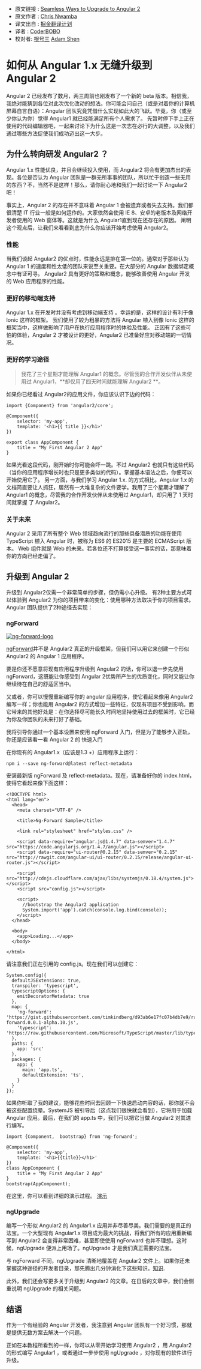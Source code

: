 * 原文链接 : [Seamless Ways to Upgrade to Angular 2](https://scotch.io/tutorials/seamless-ways-to-upgrade-angular-1-x-to-angular-2)
* 原文作者 : [Chris Nwamba](https://scotch.io/author/chris92)
* 译文出自 : [掘金翻译计划](https://github.com/xitu/gold-miner)
* 译者 : [CoderBOBO](https://github.com/CoderBOBO)
* 校对者: [根号三](https://github.com/sqrthree) [Adam Shen](https://github.com/shenxn)

# 如何从 Angular 1.x 无缝升级到 Angular 2

Angular 2 已经发布了数月，两三周前也刚发布了一个新的 beta 版本。相信我，我绝对能猜到各位对此次优化改动的想法。你可能会问自己（或是对着你的计算机屏幕自言自语）：Angular 团队究竟凭借什么实现如此大的飞跃。毕竟，你（或至少你认为你）觉得 Angular1 就已经能满足所有个人需求了。
先暂时停下手上正在使用的代码编辑器吧，一起来讨论下为什么这是一次志在必行的大调整，以及我们通过哪些方法促使我们成功迈出这一大步。

## 为什么转向研发 Angular2 ？

Angular 1.x 性能优良，并且会继续投入使用，而 Angular2 将会有更加杰出的表现。各位是否认为 Angular 团队是一群无所事事的团队，所以忙于创造一些无用的东西？不，当然不是这样！那么，请你耐心地和我们一起讨论一下 Angular2 吧！

事实上，Angular 2 的存在并不意味着 Angular 1 会被遗弃或者失去支持。我们都很清楚 IT 行业一般是如何运作的。大家依然会使用 IE 8、安卓的老版本及网络开发者使用的 Web 窗体等。这就是为什么 Angular1直到现在还存在的原因。
阐明这个观点后，让我们来看看到底为什么你应该开始考虑使用 Angular2。

### 性能

当我们谈起 Angular2 的优点时，性能永远是排在第一位的。通常对于那些认为 Angular 1 的速度和性太低的团队来说至关重要。在大部分的 Angular 数据绑定概念中有证可寻。
Angular2 具有更好的策略和概念，能够改善使用 Angular 开发的 Web 应用程序的性能。

### 更好的移动端支持

Angular 1.x 在开发时并没有考虑到移动端支持
。幸运的是，这样的设计有利于像 Ionic 这样的框架。
我们使用了较为粗暴的方法将 Angular 植入到像 Ionic 这样的框架当中，这样做影响了用户在执行应用程序时的体验及性能。
正因有了这些可怕的体验，Angular 2 才被设计的更好，Angular2 已准备好应对移动端的一切情况。

### 更好的学习途径

> 我花了三个星期才能理解 Angular1 的概念。尽管我的合作开发伙伴从未使用过 Angular1，**却仅用了四天时间就能理解 Angular2 **。

如果你已经看过 Angular2的应用文件，你应该认识下边的代码：

    import {Component} from 'angular2/core';

    @Component({
        selector: 'my-app',
        template: '<h1>{{ title }}</h1>'
    })

    export class AppComponent { 
        title = "My First Angular 2 App"
    }

如果光看这段代码，刚开始时你可能会吓一跳。不过 Angular2 也就只有这些代码（当你的应用程序增长时也只是更多类似的代码）。掌握基本语法之后，你便可以开始使用它了。
另一方面，与我们学习 Angular 1.x. 的方式相比。Angular 1.x 的文档简直要让人抓狂，居然有一大堆复杂的文件要学。我用了三个星期才理解了 Angular1 的概念，尽管我的合作开发伙伴从未使用过 Angular1，却只用了 1 天时间就掌握 了 Angular2。

### 关于未来

Angular 2 采用了所有整个 Web 领域趋向流行的那些具备潜质的功能在使用 TypeScript 植入 Angular 时，被称为 ES6 的 ES2015 是主要的 ECMAScript 版本。
Web 组件就是 Web 的未来。若各位还不打算接受这一事实的话，那意味着你的方向已经走偏了。

## 升级到 Angular 2

升级到 Angular2仅需一个非常简单的步骤，但仍需小心升级。
有2种主要方式可以体验到 Angular2 为你的项目带来的变化：使用哪种方法取决于你的项目需求。Angular 团队提供了2种途径去实现：

### ngForward

[![ng-forward-logo](https://scotch.io/wp-content/uploads/2015/12/ng-forward-logo.png)](https://scotch.io/wp-content/uploads/2015/12/ng-forward-logo.png)

[ngForward](https://github.com/ngUpgraders/ng-forward)并不是 Angular2 真正的升级框架，但我们可以用它来创建一个形似 Angular2 的 Angular 1 应用程序。

要是你还不愿意将现有应用程序升级到 Angular2 的话，你可以退一步先使用 ngForward，这既能让你感受到 Angular 2优势所产生的优质变化，同时又能让你继续待在自己的舒适区当中。

又或者，你可以慢慢重新编写你的 angular 应用程序，使它看起来像用 Angular2 编写一样；你也能用 Angular2 的方式增加一些特征，仅现有项目不受到影响。而它带来的其他好处是：在你选择尽可能长久时间地坚持使用过去的框架时，它已经为你及你团队的未来打好了基础。

我将引导你通过一个基本设置来使用 ngForward 入门，但是为了能够步入正轨，你还是应该看一看 Angular 2 的 快速入门

在你现有的 Angular1.x（应该是1.3 +）应用程序上运行：


    npm i --save ng-forward@latest reflect-metadata

安装最新版 ngForward 及 reflect-metadata。现在，请准备好你的 index.html，使得它看起来像下面这样：

    <!DOCTYPE html>
    <html lang="en">
      <head>
        <meta charset="UTF-8" />

        <title>Ng-Forward Sample</title>

        <link rel="stylesheet" href="styles.css" />

        <script data-require="angular.js@1.4.7" data-semver="1.4.7" src="https://code.angularjs.org/1.4.7/angular.js"></script>
        <script data-require="ui-router@0.2.15" data-semver="0.2.15" src="http://rawgit.com/angular-ui/ui-router/0.2.15/release/angular-ui-router.js"></script>

        <script src="http://cdnjs.cloudflare.com/ajax/libs/systemjs/0.18.4/system.js"></script>
        <script src="config.js"></script>

        <script>
          //bootstrap the Angular2 application
          System.import('app').catch(console.log.bind(console));
        </script>
      </head>

      <body>
        <app>Loading...</app>
      </body>

    </html>

请注意我们正在引用的 config.js。现在我们可以创建它：

    System.config({
      defaultJSExtensions: true,
      transpiler: 'typescript',
      typescriptOptions: {
        emitDecoratorMetadata: true
      },
      map: {
        'ng-forward': 'https://gist.githubusercontent.com/timkindberg/d93ab6e17fc07b4db7e9/raw/b311a63e0e96078774e69f26d8e8805b7c8b0dd2/ng-forward.0.0.1-alpha.10.js',
        'typescript': 'https://raw.githubusercontent.com/Microsoft/TypeScript/master/lib/typescript.js',
      },
      paths: {
        app: 'src'
      },
      packages: {
        app: {
          main: 'app.ts',
          defaultExtension: 'ts',
        }
      }
    });

如果你听取了我的建议，能够花些时间去回顾一下快速启动内容的话，那你就不会被这些配置绕晕。SystemJS 被引导后（这点我们很快就会看到），它将用于加载 Angular 应用。最后，在我们的 app.ts 中，我们可以把它当做 Angular2 对其进行编写。

    import {Component,  bootstrap} from 'ng-forward';

    @Component({
        selector: 'my-app',
        template: '<h1>{{title}}</h1>'
    })
    class AppComponent { 
        title = "My First Angular 2 App"
    }
    bootstrap(AppComponent);

在这里，你可以看到详细的演示过程。 [演示](http://plnkr.co/edit/tpcJFVkcbSGhsE38lnmh?p=preview)

### ngUpgrade

编写一个形似 Angular2 的 Angular1.x 应用并非尽善尽美。我们需要的是真正的法宝。一个大型现有 Angular1.x 项目成为最大的挑战，将我们所有的应用重新编写到 Angular2 会变得非常困难，甚至即使使用 ngForward 也并不理想。这时候，ngUpgrade 便派上用场了。ngUpgrade 才是我们真正需要的法宝。

与 ngForward 不同，ngUpgrade 清晰地覆盖在 Angular2 文件上。如果你还未掌握这种途径的开发者目录，那先腾出几分钟消化下这些知识。[知识](https://angular.io/docs/ts/latest/guide/upgrade.html).

此外，我们还会写更多关于升级到 Angular2 的文章。在日后的文章中，我们会侧重说明 ngUpgrade 的相关问题。

## 结语

作为一个有经验的 Angular 开发者，我注意到 Angular 团队有一个好习惯，那就是提供无数方案去解决一个问题。

正如在本教程所看到的一样，你可以从零开始学习使用 Angular2 ，用 Angular2 的形式编写 Angular1 ，或者通过一步步使用 ngUpgrade ，对你现有的软件进行升级。



